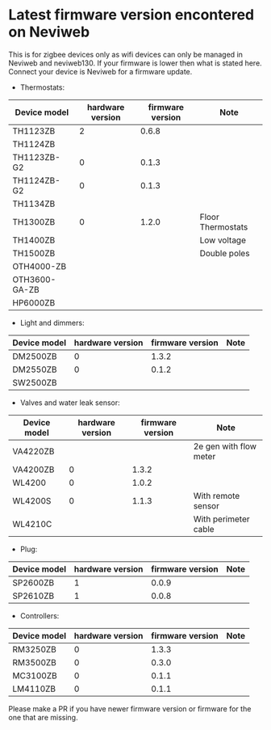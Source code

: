 # Latest firmware version encontered on Neviweb

This is for zigbee devices only as wifi devices can only be managed in Neviweb and neviweb130.
If your firmware is lower then what is stated here. Connect your device is Neviweb for a firmware update.

- Thermostats:

|Device model|hardware version|firmware version|Note|
| --- | --- | --- | --- |
|TH1123ZB| 2 |0.6.8 | |
|TH1124ZB| | | |
|TH1123ZB-G2| 0 |0.1.3 | |
|TH1124ZB-G2| 0 |0.1.3 | |
|TH1134ZB| | | |
|TH1300ZB| 0 |1.2.0 |Floor Thermostats|
|TH1400ZB| | |Low voltage|
|TH1500ZB| | |Double poles
|OTH4000-ZB| | |
|OTH3600-GA-ZB| | |
|HP6000ZB| | |

- Light and dimmers:

|Device model|hardware version|firmware version|Note|
| --- | --- | --- | --- |
|DM2500ZB| 0 |1.3.2 | |
|DM2550ZB| 0 |0.1.2 | |
|SW2500ZB| | | |

- Valves and water leak sensor:

|Device model|hardware version|firmware version| Note|
| --- | --- | --- | --- |
|VA4220ZB| | | 2e gen with flow meter|
|VA4200ZB| 0 |1.3.2 | |
|WL4200| 0 |1.0.2 | |
|WL4200S| 0 |1.1.3 |With remote sensor|
|WL4210C| | |With perimeter cable

- Plug:

|Device model|hardware version|firmware version|Note|
| --- | --- | --- | --- |
|SP2600ZB| 1 |0.0.9 | |
|SP2610ZB| 1 |0.0.8 | |

- Controllers:

|Device model|hardware version|firmware version|Note|
| --- | --- | --- | --- |
|RM3250ZB| 0 |1.3.3 | |
|RM3500ZB| 0 |0.3.0 | |
|MC3100ZB| 0 |0.1.1 | |
|LM4110ZB| 0 |0.1.1 | |

Please make a PR if you have newer firmware version or firmware for the one that are missing.
